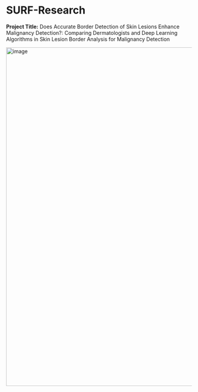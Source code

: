 # SURF-Research
**Project Title:** Does Accurate Border Detection of Skin Lesions Enhance Malignancy Detection?: Comparing Dermatologists and Deep Learning Algorithms in Skin Lesion Border Analysis for Malignancy Detection

<img width="919" alt="image" src="https://github.com/user-attachments/assets/c0b951ca-abd0-465e-86e6-ebc8e26063b8" />
